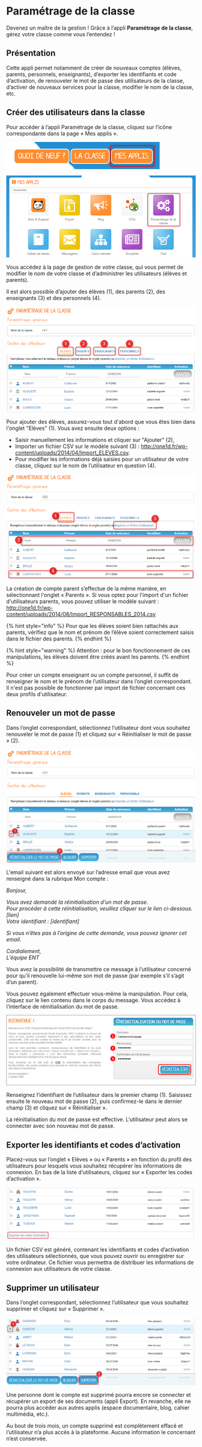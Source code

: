 # Paramétrage de la classe

Devenez un maître de la gestion ! Grâce à l’appli **Paramétrage de la classe**, gérez votre classe comme vous l’entendez !

## Présentation

Cette appli permet notamment de créer de nouveaux comptes \(élèves, parents, personnels, enseignants\), d’exporter les identifiants et code d’activation, de renouveler le mot de passe des utilisateurs de la classe, d’activer de nouveaux services pour la classe, modifier le nom de la classe, etc.

## Créer des utilisateurs dans la classe

Pour accéder à l’appli Paramétrage de la classe, cliquez sur l’icône correspondante dans la page « Mes applis ».

![](.gitbook/assets/2018-08-24_11h44_08.png)

![](.gitbook/assets/2018-08-24_11h45_21.png)

Vous accédez à la page de gestion de votre classe, qui vous permet de modifier le nom de votre classe et d’administrer les utilisateurs \(élèves et parents\).

Il est alors possible d’ajouter des élèves \(1\), des parents \(2\), des enseignants \(3\) et des personnels \(4\).

![](.gitbook/assets/2018-08-24_11h46_40.png)

Pour ajouter des élèves, assurez-vous tout d'abord que vous êtes bien dans l'onglet "Elèves" \(1\). Vous avez ensuite deux options :

* Saisir manuellement les informations et cliquer sur "Ajouter" \(2\),
* Importer un fichier CSV sur le modèle suivant \(3\) : http://one1d.fr/wp-content/uploads/2014/04/Import_ELEVES.csv.
* Pour modifier les informations déjà saisies pour un utilisateur de votre classe, cliquez sur le nom de l’utilisateur en question \(4\).

![](.gitbook/assets/2018-08-24_11h48_43.png)

La création de compte parent s’effectue de la même manière, en sélectionnant l'onglet « Parents ». Si vous optez pour l'import d'un fichier d'utilisateurs parents, vous pouvez utiliser le modèle suivant : http://one1d.fr/wp-content/uploads/2014/08/Import_RESPONSABLES_2014.csv

{% hint style="info" %}
Pour que les élèves soient bien rattachés aux parents, vérifiez que le nom et prénom de l’élève soient correctement saisis dans le fichier des parents.
{% endhint %}

{% hint style="warning" %}
Attention : pour le bon fonctionnement de ces manipulations, les élèves doivent être créés avant les parents.
{% endhint %}

Pour créer un compte enseignant ou un compte personnel, il suffit de renseigner le nom et le prénom de l’utilisateur dans l’onglet correspondant. Il n'est pas possible de fonctionner par import de fichier concernant ces deux profils d'utilisateur.

## Renouveler un mot de passe

Dans l’onglet correspondant, sélectionnez l’utilisateur dont vous souhaitez renouveler le mot de passe \(1\) et cliquez sur « Réinitialiser le mot de passe » \(2\).

![](.gitbook/assets/2018-08-24_11h59_36.png)

L'email suivant est alors envoyé sur l’adresse email que vous avez renseigné dans la rubrique Mon compte :

_Bonjour,_

_Vous avez demandé la réinitialisation d’un mot de passe.  
Pour procéder à cette réinitialisation, veuillez cliquer sur le lien ci-dessous.  
\[lien\]  
Votre identifiant : \[identifiant\]_

_Si vous n’êtes pas à l’origine de cette demande, vous pouvez ignorer cet email._

_Cordialement,  
L’équipe ENT_

  
Vous avez la possibilité de transmettre ce message à l’utilisateur concerné pour qu’il renouvelle lui-même son mot de passe \(par exemple s’il s’agit d’un parent\).

Vous pouvez également effectuer vous-même la manipulation. Pour cela, cliquez sur le lien contenu dans le corps du message. Vous accédez à l’interface de réinitialisation du mot de passe.

![](.gitbook/assets/p8.png)

Renseignez l’identifiant de l’utilisateur dans le premier champ \(1\). Saisissez ensuite le nouveau mot de passe \(2\), puis confirmez-le dans le dernier champ \(3\) et cliquez sur « Réinitialiser ».

La réinitialisation du mot de passe est effective. L’utilisateur peut alors se connecter avec son nouveau mot de passe.

## Exporter les identifiants et codes d’activation

Placez-vous sur l’onglet « Elèves » ou « Parents » en fonction du profil des utilisateurs pour lesquels vous souhaitez récupérer les informations de connexion. En bas de la liste d’utilisateurs, cliquez sur « Exporter les codes d’activation ».

![](.gitbook/assets/2018-08-24_12h03_27.png)

Un fichier CSV est généré, contenant les identifiants et codes d’activation des utilisateurs sélectionnés, que vous pouvez ouvrir ou enregistrer sur votre ordinateur. Ce fichier vous permettra de distribuer les informations de connexion aux utilisateurs de votre classe.

## Supprimer un utilisateur

Dans l’onglet correspondant, sélectionnez l’utilisateur que vous souhaitez supprimer et cliquez sur « Supprimer ».

![](.gitbook/assets/2018-08-24_12h04_21.png)

Une personne dont le compte est supprimé pourra encore se connecter et récupérer un export de ses documents \(appli Export\). En revanche, elle ne pourra plus accéder aux autres applis \(espace documentaire, blog, cahier multimédia, etc.\).

Au bout de trois mois, un compte supprimé est complètement effacé et l’utilisateur n’a plus accès à la plateforme. Aucune information le concernant n’est conservée.


